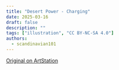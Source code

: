 ```yaml
---
title: "Desert Power - Charging"
date: 2025-03-16
draft: false
description: ""
tags: ["illustration", "CC BY-NC-SA 4.0"]
authors:
  - scandinavian101
---
```


[Original on ArtStation](https://www.artstation.com/artwork/0l5BwV)
